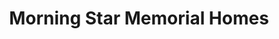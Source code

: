 ---
title: "Morning Star Memorial Homes"
url: /taguig/morning-star-memorial-homes/
shop: Bestattungen
---